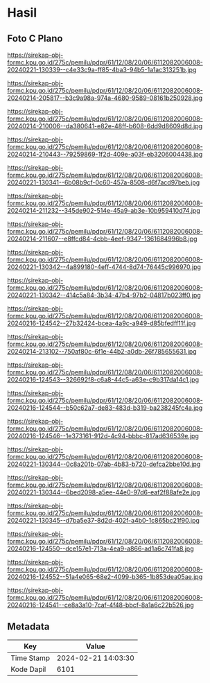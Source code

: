 # Hasil

## Foto C Plano

https://sirekap-obj-formc.kpu.go.id/275c/pemilu/pdpr/61/12/08/20/06/6112082006008-20240221-130339--c4e33c9a-ff85-4ba3-94b5-1a1ac313251b.jpg

https://sirekap-obj-formc.kpu.go.id/275c/pemilu/pdpr/61/12/08/20/06/6112082006008-20240214-205817--b3c9a98a-974a-4680-9589-08161b250928.jpg

https://sirekap-obj-formc.kpu.go.id/275c/pemilu/pdpr/61/12/08/20/06/6112082006008-20240214-210006--da380641-e82e-48ff-b608-6dd9d8609d8d.jpg

https://sirekap-obj-formc.kpu.go.id/275c/pemilu/pdpr/61/12/08/20/06/6112082006008-20240214-210443--79259869-1f2d-409e-a03f-eb3206004438.jpg

https://sirekap-obj-formc.kpu.go.id/275c/pemilu/pdpr/61/12/08/20/06/6112082006008-20240221-130341--6b08b9cf-0c60-457a-8508-d6f7acd97beb.jpg

https://sirekap-obj-formc.kpu.go.id/275c/pemilu/pdpr/61/12/08/20/06/6112082006008-20240214-211232--345de902-514e-45a9-ab3e-10b959410d74.jpg

https://sirekap-obj-formc.kpu.go.id/275c/pemilu/pdpr/61/12/08/20/06/6112082006008-20240214-211607--e8ffcd84-4cbb-4eef-9347-1361684996b8.jpg

https://sirekap-obj-formc.kpu.go.id/275c/pemilu/pdpr/61/12/08/20/06/6112082006008-20240221-130342--4a899180-4eff-4744-8d74-76445c996970.jpg

https://sirekap-obj-formc.kpu.go.id/275c/pemilu/pdpr/61/12/08/20/06/6112082006008-20240221-130342--414c5a84-3b34-47b4-97b2-04817b023ff0.jpg

https://sirekap-obj-formc.kpu.go.id/275c/pemilu/pdpr/61/12/08/20/06/6112082006008-20240216-124542--27b32424-bcea-4a9c-a949-d85bfedff11f.jpg

https://sirekap-obj-formc.kpu.go.id/275c/pemilu/pdpr/61/12/08/20/06/6112082006008-20240214-213102--750af80c-6f1e-44b2-a0db-26f785655631.jpg

https://sirekap-obj-formc.kpu.go.id/275c/pemilu/pdpr/61/12/08/20/06/6112082006008-20240216-124543--326692f8-c6a8-44c5-a63e-c9b317da14c1.jpg

https://sirekap-obj-formc.kpu.go.id/275c/pemilu/pdpr/61/12/08/20/06/6112082006008-20240216-124544--b50c62a7-de83-483d-b319-ba238245fc4a.jpg

https://sirekap-obj-formc.kpu.go.id/275c/pemilu/pdpr/61/12/08/20/06/6112082006008-20240216-124546--1e373161-912d-4c94-bbbc-817ad636539e.jpg

https://sirekap-obj-formc.kpu.go.id/275c/pemilu/pdpr/61/12/08/20/06/6112082006008-20240221-130344--0c8a201b-07ab-4b83-b720-defca2bbe10d.jpg

https://sirekap-obj-formc.kpu.go.id/275c/pemilu/pdpr/61/12/08/20/06/6112082006008-20240221-130344--6bed2098-a5ee-44e0-97d6-eaf2f88afe2e.jpg

https://sirekap-obj-formc.kpu.go.id/275c/pemilu/pdpr/61/12/08/20/06/6112082006008-20240221-130345--d7ba5e37-8d2d-402f-a4b0-1c865bc21f90.jpg

https://sirekap-obj-formc.kpu.go.id/275c/pemilu/pdpr/61/12/08/20/06/6112082006008-20240216-124550--dce157e1-713a-4ea9-a866-ad1a6c741fa8.jpg

https://sirekap-obj-formc.kpu.go.id/275c/pemilu/pdpr/61/12/08/20/06/6112082006008-20240216-124552--51a4e065-68e2-4099-b365-1b853dea05ae.jpg

https://sirekap-obj-formc.kpu.go.id/275c/pemilu/pdpr/61/12/08/20/06/6112082006008-20240216-124541--ce8a3a10-7caf-4f48-bbcf-8a1a6c22b526.jpg


## Metadata

| Key        | Value               |
| ---------- | ------------------- |
| Time Stamp | 2024-02-21 14:03:30 |
| Kode Dapil | 6101                |



